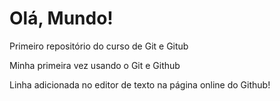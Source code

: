 # Olá, Mundo!
 Primeiro repositório do curso de Git e Gitub
 
 Minha primeira vez usando o Git e Github

 Linha adicionada no editor de texto na página online do Github!

